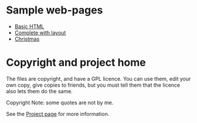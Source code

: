 # Sample web-pages
- [Basic HTML](Basic-HTML/page.html)
- [Complete with layout](complete/page.html)
- [Christmas](Christmas/page.html)

# Copyright and project home
The files are copyright, and have a GPL licence. You can use them, edit your own copy, give copies to friends, but you must tell them that the licence also lets them do the same.

Copyright Note: some quotes are not by me.

See the [Project page](https://github.com/richard-delorenzi/web-site-design) for more information.
